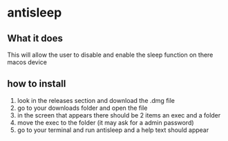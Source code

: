 # antisleep

## What it does
This will allow the user to disable and enable the sleep function on there macos device

## how to install
1. look in the releases section and download the .dmg file
2. go to your downloads folder and open the file
3. in the screen that appears there should be 2 items an exec and a folder
4. move the exec to the folder (it may ask for a admin password)
5. go to your terminal and run antisleep and a help text should appear

